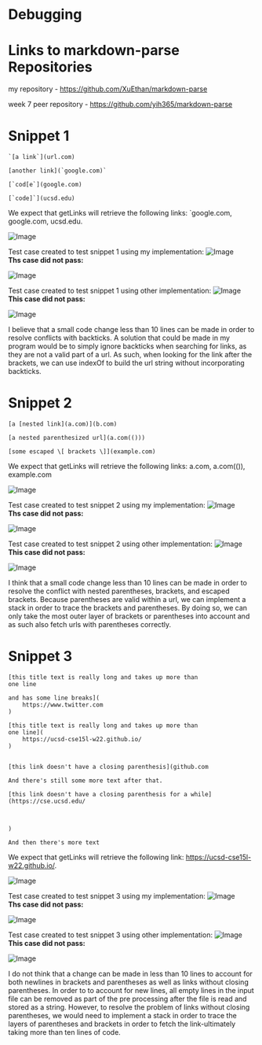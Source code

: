 # **Debugging** #
# Links to markdown-parse Repositories 
my repository - https://github.com/XuEthan/markdown-parse

week 7 peer repository - https://github.com/yih365/markdown-parse
# Snippet 1 
```
`[a link`](url.com)

[another link](`google.com)`

[`cod[e`](google.com)

[`code]`](ucsd.edu)
```

We expect that getLinks will retrieve the following links: `google.com, google.com, ucsd.edu. 

![Image](snip1expect.PNG)

Test case created to test snippet 1 using my implementation: 
![Image](mytestcase1.PNG)\
**Ths case did not pass:**

![Image](mytest1.PNG)



Test case created to test snippet 1 using other implementation: 
![Image](othertestcase1.PNG)\
**This case did not pass:**

![Image](othertest1.PNG)

I believe that a small code change less than 10 lines can be made in order to resolve conflicts with backticks. A solution that could be made in my program would be to simply ignore backticks when searching for links, as they are not a valid part of a url. As such, when looking for the link after the brackets, we can use indexOf to build the url string without incorporating backticks. 

# Snippet 2 
```
[a [nested link](a.com)](b.com)

[a nested parenthesized url](a.com(()))

[some escaped \[ brackets \]](example.com)
```

We expect that getLinks will retrieve the following links: a.com, a.com(()), example.com

![Image](snip2expect.PNG)

Test case created to test snippet 2 using my implementation: 
![Image](mytestcase2.PNG)\
**Ths case did not pass:**

![Image](mytest2.PNG)



Test case created to test snippet 2 using other implementation: 
![Image](othertestcase2.PNG)\
**This case did not pass:**

![Image](othertest2.PNG)

I think that a small code change less than 10 lines can be made in order to resolve the conflict with nested parentheses, brackets, and escaped brackets. Because parentheses are valid within a url, we can implement a stack in order to trace the brackets and parentheses. By doing so, we can only take the most outer layer of brackets or parentheses into account and as such also fetch urls with parentheses correctly.  

# Snippet 3
```
[this title text is really long and takes up more than 
one line

and has some line breaks](
    https://www.twitter.com
)

[this title text is really long and takes up more than 
one line](
    https://ucsd-cse15l-w22.github.io/
)


[this link doesn't have a closing parenthesis](github.com

And there's still some more text after that.

[this link doesn't have a closing parenthesis for a while](https://cse.ucsd.edu/



)

And then there's more text
```

We expect that getLinks will retrieve the following link: https://ucsd-cse15l-w22.github.io/.

![Image](snip3expect.PNG)

Test case created to test snippet 3 using my implementation: 
![Image](mytestcase3.PNG)\
**Ths case did not pass:**

![Image](mytest3.PNG)



Test case created to test snippet 3 using other implementation: 
![Image](othertestcase3.PNG)\
**This case did not pass:**

![Image](othertest3.PNG)

I do not think that a change can be made in less than 10 lines to account for both newlines in brackets and parentheses as well as links without closing parentheses. In order to to account for new lines, all empty lines in the input file can be removed as part of the pre processing after the file is read and stored as a string. However, to resolve the problem of links without closing parentheses, we would need to implement a stack in order to trace the layers of parentheses and brackets in order to fetch the link-ultimately taking more than ten lines of code.
